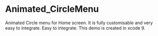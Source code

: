 # Animated_CircleMenu
Animated Circle menu for Home screen. It is fully customisable and very easy to integrate.
Easy to integrate. This demo is created in xcode 9.
